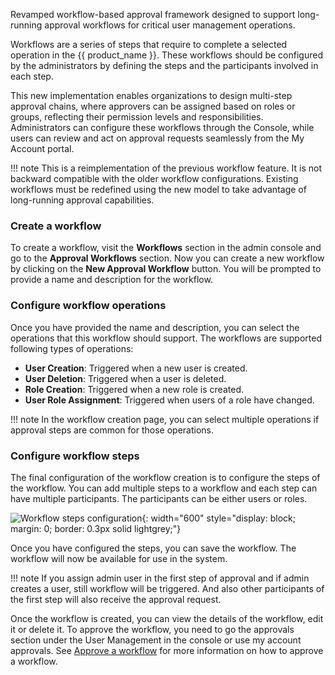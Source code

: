 Revamped workflow-based approval framework designed to support long-running approval workflows for critical user 
management operations.

Workflows are a series of steps that require to complete a selected operation in the {{ product_name }}. These workflows
should be configured by the administrators by defining the steps and the participants involved in each step.

This new implementation enables organizations to design multi-step approval chains, where approvers can be assigned 
based on roles or groups, reflecting their permission levels and responsibilities. Administrators can configure these 
workflows through the Console, while users can review and act on approval requests seamlessly from the My Account portal.

!!! note
    This is a reimplementation of the previous workflow feature. It is not backward compatible with the older workflow 
    configurations. Existing workflows must be redefined using the new model to take advantage of long-running approval 
    capabilities.

### Create a workflow

To create a workflow, visit the **Workflows** section in the admin console and go to the **Approval Workflows** section.
Now you can create a new workflow by clicking on the **New Approval Workflow** button. You will be prompted to provide a
 name and description for the workflow.

### Configure workflow operations

Once you have provided the name and description, you can select the operations that this workflow should support.
The workflows are supported following types of operations:

- **User Creation**: Triggered when a new user is created.
- **User Deletion**: Triggered when a user is deleted.
- **Role Creation**: Triggered when a new role is created.
- **User Role Assignment**: Triggered when users of a role have changed.

!!! note
    In the workflow creation page, you can select multiple operations if approval steps are common for those operations.

### Configure workflow steps

The final configuration of the workflow creation is to configure the steps of the workflow. You can add multiple steps to a workflow and each step can have multiple participants. The participants can be either users or roles.

![Workflow steps configuration]({{base_path}}/assets/img/guides/workflows/workflow-steps-configuration.png){: width="600" style="display: block; margin: 0; border: 0.3px solid lightgrey;"}

Once you have configured the steps, you can save the workflow. The workflow will now be available for use in the system.

!!! note
    If you assign admin user in the first step of approval and if admin creates a user, still workflow will be triggered.
    And also other participants of the first step will also receive the approval request.

Once the workflow is created, you can view the details of the workflow, edit it or delete it.
To approve the workflow, you need to go the approvals section under the User Management in the console or use my account approvals. See [Approve a workflow]({{base_path}}/guides/workflows/approve-workflow/) for more information on how to approve a workflow.
